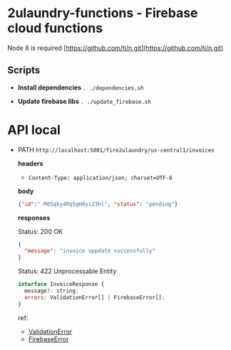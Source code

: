 # 2ulaundry-functions - Firebase cloud functions

Node 8 is required [https://github.com/tj/n.git](https://github.com/tj/n.git)

## Scripts

- **Install dependencies** `. ./dependencies.sh`

- **Update firebase libs** `. ./update_firebase.sh`

# API local

- PATH `http://localhost:5001/fire2ulaundry/us-central1/invoices`

  **headers**
  
  - `Content-Type: application/json; charset=UTF-8`

  **body** 
  
  ```JSON
  {"id":"-M05qky4Rq5qH8yi23hl", "status": "pending"}
  ```
  
  **responses** 

  Status: 200 OK

  ```JSON
  {
    "message": "invoice uppdate successfully"
  }
  ```
  
  Status: 422 Unprocessable Entity

  ```javascript
  interface InvoiceResponse {
    message?: string;
    errors: ValidationError[] | FirebaseError[];
  }
  ```
  ref:
  
  - [ValidationError](https://github.com/SinghDigamber/express-node-server-side-form-validation/blob/master/node_modules/express-validator/src/base.d.ts#L20)
  - [FirebaseError](https://github.com/firebase/firebase-admin-node/blob/master/src/index.d.ts#L31)



  
